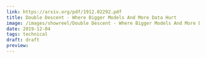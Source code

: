 ```yaml
---
link: https://arxiv.org/pdf/1912.02292.pdf
title: Double Descent - Where Bigger Models And More Data Hurt
image: /images/showreel/Double Descent - Where Bigger Models And More Data Hurt.jpg
date: 2019-12-04
tags: technical
draft: draft
preview:
---
```



